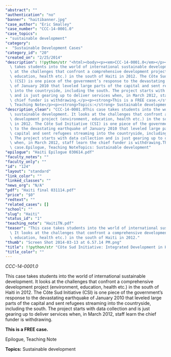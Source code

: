 ```yaml
---
"abstract": ""
"authentication": "no"
"banner": "haitibanner.jpg"
"case_author": "Eric Smalley"
"case_number": "CCC-14-0001.0"
"case_topics":
- "sustainable development"
"category": 
-  "Sustainable Development Cases"
"category_id": "20"
"created_on": "2/25/2014"
"description": !!python/str "<html><body><p><em>CCC-14-0001.0</em></p><p>This case\
  \ takes students into the world of international sustainable development. It looks\
  \ at the challenges that confront a comprehensive development project (environment,\
  \ education, health etc.) in the south of Haiti in 2012. The Côte Sud Initiative\
  \ (CSI) is one piece of the government’s response to the devastating earthquake\
  \ of January 2010 that leveled large parts of the capital and sent refugees streaming\
  \ into the countryside, including the south. The project starts with data collection\
  \ and is just gearing up to deliver services when, in March 2012, staff learn the\
  \ chief funder is withdrawing.</p><p><strong>This is a FREE case.</strong></p><p>Epilogue,\
  \ Teaching Note</p><p><strong>Topics:</strong> Sustainable development</p></body></html>"
"description_clean": "CCC-14-0001.0This case takes students into the world of international\
  \ sustainable development. It looks at the challenges that confront a comprehensive\
  \ development project (environment, education, health etc.) in the south of Haiti\
  \ in 2012. The Côte Sud Initiative (CSI) is one piece of the government’s response\
  \ to the devastating earthquake of January 2010 that leveled large parts of the\
  \ capital and sent refugees streaming into the countryside, including the south.\
  \ The project starts with data collection and is just gearing up to deliver services\
  \ when, in March 2012, staff learn the chief funder is withdrawing.This is a FREE\
  \ case.Epilogue, Teaching NoteTopics: Sustainable development"
"epilogue": "Haiti Epilogue 030614.pdf"
"faculty_notes": ""
"faculty_only": ""
"id": "124"
"layout": "standard"
"link_color": ""
"linked_classes": ""
"news_org": "N/A"
"pdf": "Haiti final 031114.pdf"
"price": "$0"
"redtext": ""
"related_cases": []
"school": ""
"slug": "Haiti"
"status_id": "1"
"teaching_note": "HaitiTN.pdf"
"teaser": "This case takes students into the world of international sustainable development.\
  \ It looks at the challenges that confront a comprehensive development project (environment,\
  \ education, health etc.) in the south of Haiti in 2012."
"thumb": "Screen Shot 2014-03-13 at 6.57.14 PM.png"
"title": !!python/str "Côte Sud Initiative: Integrated Development in Haiti"
"title_color": ""
---
```

<html><body><p><em>CCC-14-0001.0</em></p><p>This case takes students into the world of international sustainable development. It looks at the challenges that confront a comprehensive development project (environment, education, health etc.) in the south of Haiti in 2012. The Côte Sud Initiative (CSI) is one piece of the government’s response to the devastating earthquake of January 2010 that leveled large parts of the capital and sent refugees streaming into the countryside, including the south. The project starts with data collection and is just gearing up to deliver services when, in March 2012, staff learn the chief funder is withdrawing.</p><p><strong>This is a FREE case.</strong></p><p>Epilogue, Teaching Note</p><p><strong>Topics:</strong> Sustainable development</p></body></html>
